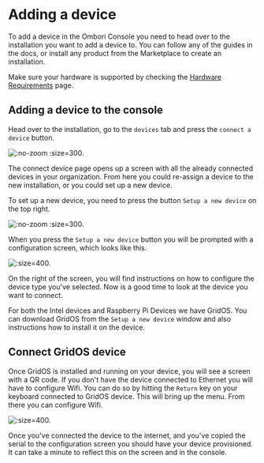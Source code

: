# Adding a device
To add a device in the Ombori Console you need to head over to the installation you want to add a device to. You can follow any of the guides in the docs, or install any product from the Marketplace to create an installation.

Make sure your hardware is supported by checking the [Hardware Requirements](/concepts/hardware-requirements.md) page.

## Adding a device to the console

Head over to the installation, go to the `devices` tab and press the `connect a device` button.

![](/assets/connect-device.png ":no-zoom :size=300").

The connect device page opens up a screen with all the already connected devices in your organization. From here you could re-assign a device to the new installation, or you could set up a new device. 

To set up a new device, you need to press the button `Setup a new device` on the top right.

![](/assets/setup-new-device.png ":no-zoom :size=300").

When you press the `Setup a new device` button you will be prompted with a configuration screen, which looks like this.

![](/assets/configure-device.png ":size=400").

On the right of the screen, you will find instructions on how to configure the device type you've selected. Now is a good time to look at the device you want to connect. 

For both the Intel devices and Raspberry Pi Devices we have GridOS. You can download GridOS from the `Setup a new device` window and also instructions how to install it on the device. 

## Connect GridOS device
Once GridOS is installed and running on your device, you will see a screen with a QR code. If you don't have the device connected to Ethernet you will have to configure Wifi. You can do so by hitting the `Return` key on your keyboard connected to GridOS device. This will bring up the menu. From there you can configure Wifi. 

![](/assets/gridos-menu.png ":size=400").

Once you've connected the device to the internet, and you've copied the serial to the configuration screen you should have your device provisioned. It can take a minute to reflect this on the screen and in the console.